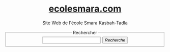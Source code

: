 <!-- ################################################################################################ -->
<div class="wrapper row1">
  <header id="header" class="clear"> 
    <!-- ################################################################################################ -->
    <div id="logo" class="fl_left">
      <h1><a href="index.html">ecolesmara.com</a></h1>
      <p>Site Web de l'école Smara Kasbah-Tadla</p>
    </div>
    <div class="fl_right">
      <form class="clear" method="post" action="#">
        <fieldset>
          <legend>Rechercher</legend>
          <input type="text" value="" placeholder="">
          <button class="fa fa-search" type="submit" title="Recherche"><em>Recherche</em></button>
        </fieldset>
      </form>
    </div>
    <!-- ################################################################################################ --> 
  </header>
</div>
<!-- ################################################################################################ --> 